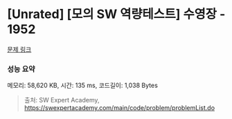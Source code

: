 # [Unrated] [모의 SW 역량테스트] 수영장 - 1952 

[문제 링크](https://swexpertacademy.com/main/code/problem/problemDetail.do?contestProbId=AV5PpFQaAQMDFAUq) 

### 성능 요약

메모리: 58,620 KB, 시간: 135 ms, 코드길이: 1,038 Bytes



> 출처: SW Expert Academy, https://swexpertacademy.com/main/code/problem/problemList.do